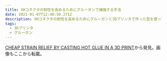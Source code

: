 ```yaml
---
title: XHコネクタの耐性を高めるためにグルーガンで補強する手法
date: 2021-01-07T12:40:50.271Z
description: XHコネクタの耐性を高めるためにグルーガンと3Dプリンタで作った型を使って補強する方法を紹介します。
tags:
  - 3Dプリンタ
  - グルーガン
---
```

[CHEAP STRAIN RELIEF BY CASTING HOT GLUE IN A 3D PRINT](https://hackaday.com/2020/02/11/cheap-strain-relief-by-casting-hot-glue-in-a-3d-print/)から発見。画像もここから転載。

